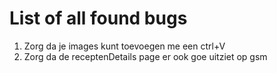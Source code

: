 # List of all found bugs
1. Zorg da je images kunt toevoegen me een ctrl+V
1. Zorg da de receptenDetails page er ook goe uitziet op gsm